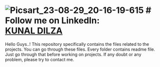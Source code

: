 # ![Picsart_23-08-29_20-16-19-615](https://github.com/K-Mdilza/Project/assets/112168627/a4396932-cbd1-438c-a674-df157cfbacef)                                          #                                                                                                                                                                 Follow me on LinkedIn:<div class="badge-base LI-profile-badge" data-locale="en_US" data-size="medium" data-theme="dark" data-type="VERTICAL" data-vanity="kunal-dilza-8a078716b" data-version="v1"><a class="badge-base__link LI-simple-link" href="https://in.linkedin.com/in/kunal-dilza-8a078716b?trk=profile-badge">KUNAL DILZA</a></div>
Hello Guys..! This repository specifically contains the files related to the projects. You can go through these files. Every folder contains readme file. Just go through that before working on projects. If any doubt or any problem, please try to contact me.
                        

                
